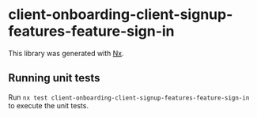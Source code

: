 # client-onboarding-client-signup-features-feature-sign-in

This library was generated with [Nx](https://nx.dev).

## Running unit tests

Run `nx test client-onboarding-client-signup-features-feature-sign-in` to execute the unit tests.
